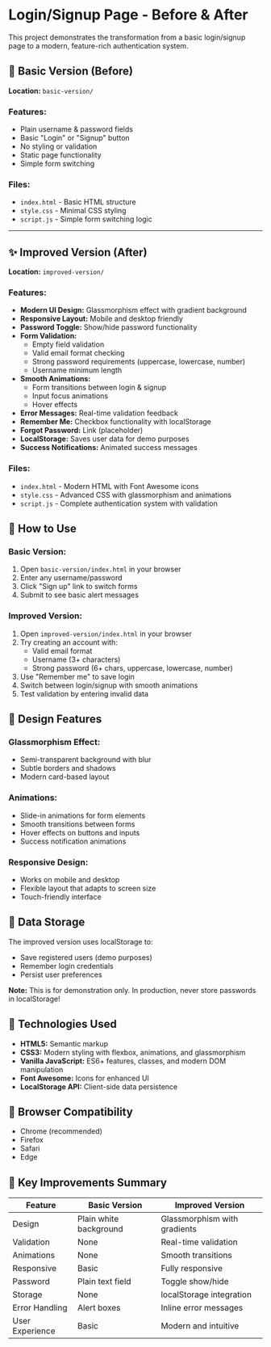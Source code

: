 # Login/Signup Page - Before & After

This project demonstrates the transformation from a basic login/signup page to a modern, feature-rich authentication system.

## 🔹 Basic Version (Before)
**Location:** `basic-version/`

### Features:
- Plain username & password fields
- Basic "Login" or "Signup" button
- No styling or validation
- Static page functionality
- Simple form switching

### Files:
- `index.html` - Basic HTML structure
- `style.css` - Minimal CSS styling
- `script.js` - Simple form switching logic

---

## ✨ Improved Version (After)
**Location:** `improved-version/`

### Features:
- **Modern UI Design:** Glassmorphism effect with gradient background
- **Responsive Layout:** Mobile and desktop friendly
- **Password Toggle:** Show/hide password functionality
- **Form Validation:** 
  - Empty field validation
  - Valid email format checking
  - Strong password requirements (uppercase, lowercase, number)
  - Username minimum length
- **Smooth Animations:** 
  - Form transitions between login & signup
  - Input focus animations
  - Hover effects
- **Error Messages:** Real-time validation feedback
- **Remember Me:** Checkbox functionality with localStorage
- **Forgot Password:** Link (placeholder)
- **LocalStorage:** Saves user data for demo purposes
- **Success Notifications:** Animated success messages

### Files:
- `index.html` - Modern HTML with Font Awesome icons
- `style.css` - Advanced CSS with glassmorphism and animations
- `script.js` - Complete authentication system with validation

## 🚀 How to Use

### Basic Version:
1. Open `basic-version/index.html` in your browser
2. Enter any username/password
3. Click "Sign up" link to switch forms
4. Submit to see basic alert messages

### Improved Version:
1. Open `improved-version/index.html` in your browser
2. Try creating an account with:
   - Valid email format
   - Username (3+ characters)
   - Strong password (6+ chars, uppercase, lowercase, number)
3. Use "Remember me" to save login
4. Switch between login/signup with smooth animations
5. Test validation by entering invalid data

## 🎨 Design Features

### Glassmorphism Effect:
- Semi-transparent background with blur
- Subtle borders and shadows
- Modern card-based layout

### Animations:
- Slide-in animations for form elements
- Smooth transitions between forms
- Hover effects on buttons and inputs
- Success notification animations

### Responsive Design:
- Works on mobile and desktop
- Flexible layout that adapts to screen size
- Touch-friendly interface

## 💾 Data Storage

The improved version uses localStorage to:
- Save registered users (demo purposes)
- Remember login credentials
- Persist user preferences

**Note:** This is for demonstration only. In production, never store passwords in localStorage!

## 🔧 Technologies Used

- **HTML5:** Semantic markup
- **CSS3:** Modern styling with flexbox, animations, and glassmorphism
- **Vanilla JavaScript:** ES6+ features, classes, and modern DOM manipulation
- **Font Awesome:** Icons for enhanced UI
- **LocalStorage API:** Client-side data persistence

## 📱 Browser Compatibility

- Chrome (recommended)
- Firefox
- Safari
- Edge

## 🎯 Key Improvements Summary

| Feature | Basic Version | Improved Version |
|---------|---------------|------------------|
| Design | Plain white background | Glassmorphism with gradients |
| Validation | None | Real-time validation |
| Animations | None | Smooth transitions |
| Responsive | Basic | Fully responsive |
| Password | Plain text field | Toggle show/hide |
| Storage | None | localStorage integration |
| Error Handling | Alert boxes | Inline error messages |
| User Experience | Basic | Modern and intuitive |